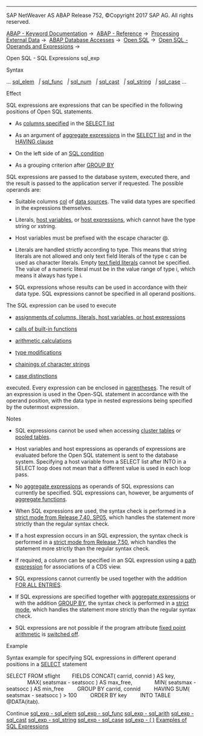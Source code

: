   

* * *

SAP NetWeaver AS ABAP Release 752, ©Copyright 2017 SAP AG. All rights reserved.

[ABAP - Keyword Documentation](javascript:call_link\('abenabap.htm'\)) →  [ABAP - Reference](javascript:call_link\('abenabap_reference.htm'\)) →  [Processing External Data](javascript:call_link\('abenabap_language_external_data.htm'\)) →  [ABAP Database Accesses](javascript:call_link\('abenabap_sql.htm'\)) →  [Open SQL](javascript:call_link\('abenopensql.htm'\)) →  [Open SQL - Operands and Expressions](javascript:call_link\('abenopen_sql_operands.htm'\)) → 

Open SQL - SQL Expressions sql\_exp

Syntax

... [sql\_elem](javascript:call_link\('abensql_elem.htm'\))
  *|* [sql\_func](javascript:call_link\('abensql_builtin_func.htm'\))
  *|* [sql\_num](javascript:call_link\('abensql_arith.htm'\))
  *|* [sql\_cast](javascript:call_link\('abensql_cast.htm'\))
  *|* [sql\_string](javascript:call_link\('abensql_string.htm'\))
  *|* [sql\_case](javascript:call_link\('abensql_case.htm'\)) ...

Effect

SQL expressions are expressions that can be specified in the following positions of Open SQL statements.

-   As [columns specified](javascript:call_link\('abapselect_clause_col_spec.htm'\)) in the [SELECT list](javascript:call_link\('abapselect_list.htm'\))
    
-   As an argument of [aggregate expressions](javascript:call_link\('abapselect_aggregate.htm'\)) in the [SELECT list](javascript:call_link\('abapselect_list.htm'\)) and in the [HAVING clause](javascript:call_link\('abaphaving_clause.htm'\))
    
-   On the left side of an [SQL condition](javascript:call_link\('abenwhere_logexp.htm'\))
    
-   As a grouping criterion after [GROUP BY](javascript:call_link\('abapgroupby_clause.htm'\))
    

SQL expressions are passed to the database system, executed there, and the result is passed to the application server if requested. The possible operands are:

-   Suitable columns [col](javascript:call_link\('abenopen_sql_columns.htm'\)) of [data sources](javascript:call_link\('abapselect_data_source.htm'\)). The valid data types are specified in the expressions themselves.
    
-   Literals, [host variables](javascript:call_link\('abenopen_sql_host_variables.htm'\)), or [host expressions](javascript:call_link\('abenopen_sql_host_expressions.htm'\)), which cannot have the type string or xstring.
    

-   Host variables must be prefixed with the escape character @.

-   Literals are handled strictly according to type. This means that string literals are not allowed and only text field literals of the type c can be used as character literals. Empty [text field literals](javascript:call_link\('abentext_field_literal_glosry.htm'\) "Glossary Entry") cannot be specified. The value of a numeric literal must be in the value range of type i, which means it always has type i.

-   SQL expressions whose results can be used in accordance with their data type. SQL expressions cannot be specified in all operand positions.
    

The SQL expression can be used to execute

-   [assignments of columns, literals, host variables, or host expressions](javascript:call_link\('abensql_elem.htm'\))
    
-   [calls of built-in functions](javascript:call_link\('abenopen_sql_functions.htm'\))
    
-   [arithmetic calculations](javascript:call_link\('abensql_arith.htm'\))
    
-   [type modifications](javascript:call_link\('abensql_cast.htm'\))
    
-   [chainings of character strings](javascript:call_link\('abensql_string.htm'\))
    
-   [case distinctions](javascript:call_link\('abensql_case.htm'\))
    

executed. Every expression can be enclosed in [parentheses](javascript:call_link\('abensql_exp_parentheses.htm'\)). The result of an expression is used in the Open-SQL statement in accordance with the operand position, with the data type in nested expressions being specified by the outermost expression.

Notes

-   SQL expressions cannot be used when accessing [cluster tables](javascript:call_link\('abencluster_table_glosry.htm'\) "Glossary Entry") or [pooled tables](javascript:call_link\('abenpooled_table_glosry.htm'\) "Glossary Entry").
    
-   Host variables and host expressions as operands of expressions are evaluated before the Open SQL statement is sent to the database system. Specifying a host variable from a SELECT list after INTO in a SELECT loop does not mean that a different value is used in each loop pass.
    
-   No [aggregate expressions](javascript:call_link\('abapselect_aggregate.htm'\)) as operands of SQL expressions can currently be specified. SQL expressions can, however, be arguments of [aggregate functions](javascript:call_link\('abapselect_aggregate.htm'\)).
    
-   When SQL expressions are used, the syntax check is performed in a [strict mode from Release 7.40, SP05](javascript:call_link\('abenopensql_strict_mode_740_sp05.htm'\)), which handles the statement more strictly than the regular syntax check.
    
-   If a host expression occurs in an SQL expression, the syntax check is performed in a [strict mode from Release 7.50](javascript:call_link\('abenopensql_strict_mode_750.htm'\)), which handles the statement more strictly than the regular syntax check.
    
-   If required, a column can be specified in an SQL expression using a [path expression](javascript:call_link\('abenopen_sql_path.htm'\)) for associations of a CDS view.
    
-   SQL expressions cannot currently be used together with the addition [FOR ALL ENTRIES](javascript:call_link\('abenwhere_logexp_itab.htm'\)).
    
-   If SQL expressions are specified together with [aggregate expressions](javascript:call_link\('abapselect_aggregate.htm'\)) or with the addition [GROUP BY](javascript:call_link\('abapgroupby_clause.htm'\)), the syntax check is performed in a [strict mode](javascript:call_link\('abenopensql_strict_mode_740_sp08.htm'\)), which handles the statement more strictly than the regular syntax check.
    
-   SQL expressions are not possible if the program attribute [fixed point arithmetic](javascript:call_link\('abenfixed_point_arithmetic_glosry.htm'\) "Glossary Entry") is [switched off](javascript:call_link\('abennon_fixed_point_obsolete.htm'\)).
    

Example

Syntax example for specifying SQL expressions in different operand positions in a [SELECT](javascript:call_link\('abapselect.htm'\)) statement

SELECT FROM sflight
       FIELDS CONCAT( carrid, connid ) AS key,
              MAX( seatsmax - seatsocc ) AS max\_free,
              MIN( seatsmax - seatsocc ) AS min\_free
        GROUP BY carrid, connid
        HAVING SUM( seatsmax - seatsocc ) > 100
        ORDER BY key
        INTO TABLE @DATA(itab).

Continue
[sql\_exp - sql\_elem](javascript:call_link\('abensql_elem.htm'\))
[sql\_exp - sql\_func](javascript:call_link\('abensql_builtin_func.htm'\))
[sql\_exp - sql\_arith](javascript:call_link\('abensql_arith.htm'\))
[sql\_exp - sql\_cast](javascript:call_link\('abensql_cast.htm'\))
[sql\_exp - sql\_string](javascript:call_link\('abensql_string.htm'\))
[sql\_exp - sql\_case](javascript:call_link\('abensql_case.htm'\))
[sql\_exp - ( )](javascript:call_link\('abensql_exp_parentheses.htm'\))
[Examples of SQL Expressions](javascript:call_link\('abensql_expr_abexas.htm'\))
